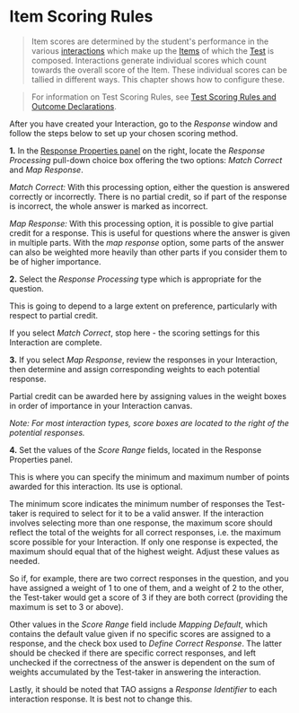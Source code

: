 <!--
created_at: 2016-12-15
authors:         
    - "Catherine Pease"
--> 

# Item Scoring Rules

>Item scores are determined by the student's performance in the various [interactions](../appendix/glossary.md#interaction) which make up the [Items](../appendix/glossary.md#item) of which the [Test](../appendix/glossary.md#test) is composed. Interactions generate individual scores which count towards the overall score of the Item. These individual scores can be tallied in different ways. This chapter shows how to configure these.

>For information on Test Scoring Rules, see [Test Scoring Rules and Outcome Declarations](../tests/scoring-and-outcome-declarations.md).

After you have created your Interaction, go to the *Response* window and follow the steps below to set up your chosen scoring method.

**1.** In the [Response Properties panel](../appendix/glossary.md#response-properties-panel) on the right, locate the *Response Processing* pull-down choice box offering the two options: *Match Correct* and *Map Response*.

*Match Correct:* With this processing option, either the question is answered correctly or incorrectly. There is no partial credit, so if part of the response is incorrect, the whole answer is marked as incorrect.

*Map Response:* With this processing option, it is possible to give partial credit for a response. This is useful for questions where the answer is given in multiple parts. With the *map response* option, some parts of the answer can also be weighted more heavily than other parts if you consider them to be of higher importance.

<!-- Missing Screenshot: Item Scoring Rules -->

**2.** Select the *Response Processing* type which is appropriate for the question.

This is going to depend to a large extent on preference, particularly with respect to partial credit.

If you select *Match Correct*, stop here - the scoring settings for this Interaction are complete.

**3.** If you select *Map Response*, review the responses in your Interaction, then determine and assign corresponding weights to each potential response.

Partial credit can be awarded here by assigning values in the weight boxes in order of importance in your Interaction canvas.
 
*Note: For most interaction types, score boxes are located to the right of the potential responses.*

**4.** Set the values of the *Score Range* fields, located in the Response Properties panel.

This is where you can specify the minimum and maximum number of points awarded for this interaction. Its use is optional.

The minimum score indicates the minimum number of responses the Test-taker is required to select for it to be a valid answer. If the interaction involves selecting more than one response, the maximum  score should reflect the total of the weights for all correct responses, i.e. the maximum score possible for your Interaction. If only one response is expected, the maximum should equal that of the highest weight. Adjust these values as needed.

So if, for example, there are two correct responses in the question, and you have assigned a weight of 1 to one of them, and a weight of 2 to the other, the Test-taker would get a score of 3 if they are both correct (providing the maximum is set to 3 or above).

Other values in the *Score Range* field include *Mapping Default*, which contains the default value given if no specific scores are assigned to a response, and the check box used to *Define Correct Response*. The latter should be checked if there are specific correct responses, and left unchecked if the correctness of the answer is dependent on the sum of weights accumulated by the Test-taker in answering the interaction.

Lastly, it should be noted that TAO assigns a *Response Identifier* to each interaction response. It is best not to change this.